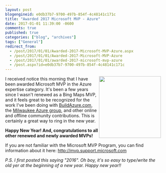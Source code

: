 ```yaml
---
layout: post
blogengineid: e0db37b7-9700-497b-854f-4c48141c171c
title: "Awarded 2017 Microsoft MVP - Azure"
date: 2017-01-01 11:39:00 -0600
comments: true
published: true
categories: ["blog", "archives"]
tags: ["General"]
redirect_from: 
  - /post/2017/01/01/Awarded-2017-Microsoft-MVP-Azure.aspx
  - /post/2017/01/01/Awarded-2017-Microsoft-MVP-Azure
  - /post/2017/01/01/awarded-2017-microsoft-mvp-azure
  - /post.aspx?id=e0db37b7-9700-497b-854f-4c48141c171c
---
```

<!-- more -->

<img style="float: right;" src="/IMAGES/MVP_FullColor_ForScreen.png.jpgx" alt="" width="200px" />I received notice this morning that I have been awarded Microsoft MVP in the Azure expertise category. It's been a few years since I wasn't renewed as a Bing Maps MVP, and it feels great to be recognized for the work I've been doing with <a href="http://buildazure.com">BuildAzure.com</a>, the <a href="http://mkeazure.com">Milwaukee Azure group</a>, and other online and offline community contributions. This is certainly a great way to ring in the new year.

**Happy New Year! And, congratulations to all other renewed and newly awarded MVPs!**

<span>If you are not familiar with the Microsoft MVP Program, you can find information about it here: </span><a href="http://mvp.support.microsoft.com/">http://mvp.support.microsoft.com</a>

 

*P.S. I first posted this saying "2016". Oh boy, it's so easy to type/write the old yer at the beginning of a new year. Happy new year!!*

